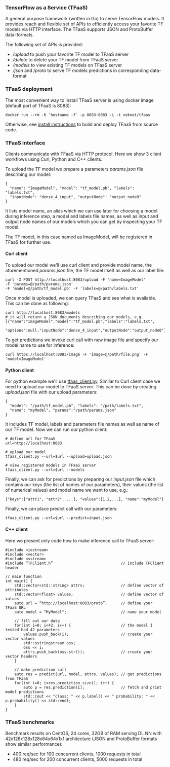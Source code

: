 ### TensorFlow as a Service (TFaaS)

A general purpose framework (written in Go) to serve TensorFlow models.
It provides reach and flexible set of APIs to efficiently access your
favorite TF models via HTTP interface. The TFaaS supports JSON and ProtoBuffer
data-formats.

The following set of APIs is provided:
- */upload* to push your favorite TF model to TFaaS server
- */delete* to delete your TF model from TFaaS server
- */models* to view existing TF models on TFaaS server
- */json* and */proto* to serve TF models predictions in corresponding
  data-format

### TFaaS deployment
The most convenient way to install TFaaS server is using docker image
(default port of TFaaS is 8083):
```
docker run --rm -h `hostname -f` -p 8083:8083 -i -t veknet/tfaas
```

Otherwise, see [install instructions](https://github.com/vkuznet/TFaaS/blob/master/doc/INSTALL.md)
to build and deploy TFaaS from source code.

### TFaaS interface
Clients communicate with TFaaS via HTTP protocol. Here we show 3 client
workflows using Curl, Python and C++ clients.

To upload the TF model we prepare a parameters *params.json* file describing our model:
```
{
  "name": "ImageModel", "model": "tf_model.pb", "labels": "labels.txt",
  "inputNode": "dense_4_input", "outputNode": "output_node0"
}
```
It lists model name, an alias which we can use later for choosing a model 
during inference step, a model and labels file names, as well as input and output
node names of our models which you can get by inspecting your TF model.

The TF model, in this case named as ImageModel, will be registered in TFaaS
for further use.

#### Curl client
To upload our model we'll use curl client and provide model name, the
aforementioned *params.json* file, the TF model itself as well as our
label file:
```
curl -X POST http://localhost:8083/upload -F 'name=ImageModel'
-F 'params=@/path/params.json'
-F 'model=@/path/tf_model.pb' -F 'labels=@/path/labels.txt'
```
Once model is uploaded, we can query TFaaS and see what is available.
This can be done as following:
```
curl http://localhost:8083/models
# it will return a JSON documents describing our models, e.g.
[{"name":"ImageModel","model":"tf_model.pb","labels":"labels.txt",
  "options":null,"inputNode":"dense_4_input","outputNode":"output_node0"}]
```
To get predictions we invoke curl call with new image file and specify our
model name to use for inference:
```
curl https://localhost:8083/image -F 'image=@/path/file.png' -F 'model=ImageModel'
```

#### Python client
For python example we'll use
[tfaas_client.py](https://github.com/vkuznet/TFaaS/blob/master/src/python/tfaas_client.py).
Similar to Curl client case we need to upload our model to TFaaS server.
This can be done by creating *upload.json* file with our upload parameters:
```
{
  "model": "/path/tf_model.pb", "labels": "/path/labels.txt",
  "name": "myModel", "params":"/path/params.json"
}
```
It includes TF model, labels and parameters file names as well as
name of our TF model. Now we can run our python client:
```
# define url for TFaaS
url=http://localhost:8083

# upload our model
tfaas_client.py --url=$url --upload=upload.json

# view registered models in TFaaS server
tfaas_client.py --url=$url --models
```
Finally, we can ask for predictions by preparing our *input.json* file which
contains our keys (the list of names of our parameters), their values (the list
of numerical values) and model name we want to use, e.g.:
```
{"keys":["attr1", "attr2", ...], "values":[1,2,...], "name":"myModel"}
```
Finally, we can place predict call with our parameters:
```
tfaas_client.py --url=$url --predict=input.json
```

#### C++ client
Here we present only code how to make inference call to TFaaS server:
```
#include <iostream>
#include <vector>
#include <sstream>
#include “TFClient.h”                              // include TFClient header

// main function
int main() {
    std::vector<std::string> attrs;                // define vector of attributes
    std::vector<float> values;                     // define vector of values
    auto url = “http://localhost:8083/proto”;      // define your TFaaS URL
    auto model = “MyModel";                        // name your model

    // fill out our data
    for(int i=0; i<42; i++) {                      // the model I tested had 42 parameters
        values.push_back(i);                       // create your vector values
        std::ostringstream oss;
        oss << i;
        attrs.push_back(oss.str());                // create your vector headers
    }

    // make prediction call
    auto res = predict(url, model, attrs, values); // get predictions from TFaaS
    for(int i=0; i<res.prediction_size(); i++) {
        auto p = res.prediction(i);                // fetch and print model predictions
        std::cout << "class: " << p.label() << " probability: " << p.probability() << std::endl;
    }
}
```

### TFaaS benchmarks
Benchmark results on CentOS, 24 cores, 32GB of RAM serving DL NN with
42x128x128x128x64x64x1x1 architecture (JSON and ProtoBuffer formats show similar performance):
- 400 req/sec for 100 concurrent clients, 1000 requests in total
- 480 req/sec for 200 concurrent clients, 5000 requests in total
